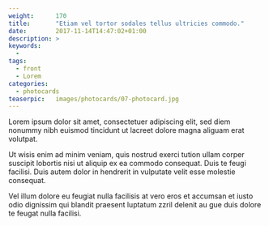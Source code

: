 ```yaml
---
weight:      170
title:       "Etiam vel tortor sodales tellus ultricies commodo."
date:        2017-11-14T14:47:02+01:00
description: >
keywords:
  -
tags:
  - front
  - Lorem
categories:
  - photocards
teaserpic:   images/photocards/07-photocard.jpg
---
```



Lorem ipsum dolor sit amet, consectetuer adipiscing elit, sed diem
nonummy nibh euismod tincidunt ut lacreet dolore magna aliguam erat
volutpat. 

Ut wisis enim ad minim veniam, quis nostrud exerci tution
ullam corper suscipit lobortis nisi ut aliquip ex ea commodo
consequat. Duis te feugi facilisi. Duis autem dolor in hendrerit in
vulputate velit esse molestie consequat.



Vel illum dolore eu feugiat nulla facilisis at vero eros et accumsan
et iusto odio dignissim qui blandit praesent luptatum zzril delenit au
gue duis dolore te feugat nulla facilisi.
